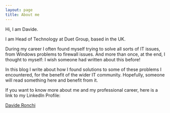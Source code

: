 ```yaml
---
layout: page
title: About me
---
```


Hi, I am Davide.

I am Head of Technology at Duet Group, based in the UK.

During my career I often found myself trying to solve all sorts of IT issues, from Windows problems to firewall issues. And more than once, at the end, I thought to myself: I wish someone had written about this before!

In this blog I write about how I found solutions to some of these problems I encountered, for the benefit of the wider IT community. Hopefully, someone will read something here and benefit from it.

If you want to know more about me and my professional career, here is a link to my LinkedIn Profile:

<div class="LI-profile-badge"  data-version="v1" data-size="medium" data-locale="en_US" data-type="horizontal" data-theme="light" data-vanity="davide-ronchi-uk"><a class="LI-simple-link" href='https://uk.linkedin.com/in/davide-ronchi-uk?trk=profile-badge'>Davide Ronchi</a></div>
